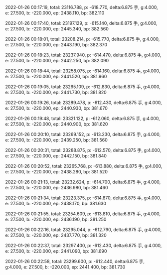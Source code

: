 2022-01-26 00:17:19, total: 23116.788, p: -618.770, delta:6.875 手, g:4.000, e: 27.500, b: -220.000, ep: 2438.110, bp: 382.110

2022-01-26 00:17:40, total: 23197.129, p: -615.140, delta:6.875 手, g:4.000, e: 27.500, b: -220.000, ep: 2445.340, bp: 382.560

2022-01-26 00:18:01, total: 23208.214, p: -615.770, delta:6.875 手, g:4.000, e: 27.500, b: -220.000, ep: 2443.190, bp: 382.370

2022-01-26 00:18:23, total: 23237.940, p: -614.470, delta:6.875 手, g:4.000, e: 27.500, b: -220.000, ep: 2442.250, bp: 382.090

2022-01-26 00:18:44, total: 23258.075, p: -614.160, delta:6.875 手, g:4.000, e: 27.500, b: -220.000, ep: 2441.520, bp: 381.960

2022-01-26 00:19:05, total: 23265.109, p: -612.830, delta:6.875 手, g:4.000, e: 27.500, b: -220.000, ep: 2441.730, bp: 381.820

2022-01-26 00:19:26, total: 23289.478, p: -612.430, delta:6.875 手, g:4.000, e: 27.500, b: -220.000, ep: 2440.930, bp: 381.670

2022-01-26 00:19:48, total: 23321.122, p: -612.060, delta:6.875 手, g:4.000, e: 27.500, b: -220.000, ep: 2440.900, bp: 381.620

2022-01-26 00:20:10, total: 23269.152, p: -613.230, delta:6.875 手, g:4.000, e: 27.500, b: -220.000, ep: 2439.250, bp: 381.560

2022-01-26 00:20:31, total: 23288.875, p: -612.570, delta:6.875 手, g:4.000, e: 27.500, b: -220.000, ep: 2442.150, bp: 381.840

2022-01-26 00:20:52, total: 23265.768, p: -613.880, delta:6.875 手, g:4.000, e: 27.500, b: -220.000, ep: 2438.280, bp: 381.520

2022-01-26 00:21:13, total: 23232.624, p: -614.700, delta:6.875 手, g:4.000, e: 27.500, b: -220.000, ep: 2436.980, bp: 381.460

2022-01-26 00:21:34, total: 23223.375, p: -614.870, delta:6.875 手, g:4.000, e: 27.500, b: -220.000, ep: 2438.170, bp: 381.630

2022-01-26 00:21:55, total: 23254.609, p: -613.810, delta:6.875 手, g:4.000, e: 27.500, b: -220.000, ep: 2436.190, bp: 381.250

2022-01-26 00:22:16, total: 23295.044, p: -612.790, delta:6.875 手, g:4.000, e: 27.500, b: -220.000, ep: 2437.770, bp: 381.320

2022-01-26 00:22:37, total: 23297.400, p: -612.430, delta:6.875 手, g:4.000, e: 27.500, b: -220.000, ep: 2441.090, bp: 381.690

2022-01-26 00:22:58, total: 23299.600, p: -612.440, delta:6.875 手, g:4.000, e: 27.500, b: -220.000, ep: 2441.400, bp: 381.730